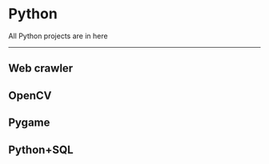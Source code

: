 # Python
All Python projects are in here

---  
Web crawler
---

OpenCV
---

Pygame
---

Python+SQL
---


